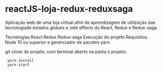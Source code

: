 # reactJS-loja-redux-reduxsaga
Aplicação web de uma loja virtual afim de aprendizagem de utilização das tecnologiade estados globais e side effects do React, Redux e Redux-saga.

Tecnologias
React
Redux
Redux-saga
Execução do projeto
Requisitos: Node 10 ou superior e gerenciador de pacotes yarn

git clone do projeto;
com terminal aberto na pasta o projeto:
```
 yarn install
 yarn start
```
